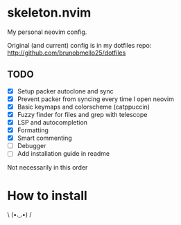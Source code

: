 # skeleton.nvim

My personal neovim config.

Original (and current) config is in my dotfiles repo: http://github.com/brunobmello25/dotfiles

## TODO

- [x] Setup packer autoclone and sync
- [x] Prevent packer from syncing every time I open neovim
- [x] Basic keymaps and colorscheme (catppuccin)
- [x] Fuzzy finder for files and grep with telescope
- [x] LSP and autocompletion
- [x] Formatting
- [x] Smart commenting
- [ ] Debugger
- [ ] Add installation guide in readme

Not necessarily in this order

# How to install

\ (•◡•) /
